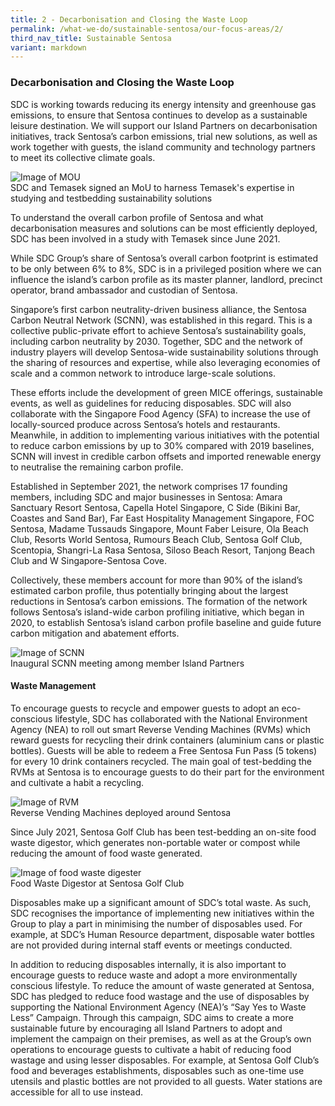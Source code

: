 ```yaml
---
title: 2 - Decarbonisation and Closing the Waste Loop
permalink: /what-we-do/sustainable-sentosa/our-focus-areas/2/
third_nav_title: Sustainable Sentosa
variant: markdown
---
```

### **Decarbonisation and Closing the Waste Loop**
		
SDC is working towards reducing its energy intensity and greenhouse gas emissions, to ensure that Sentosa continues to develop as a sustainable leisure destination. We will support our Island Partners on decarbonisation initiatives, track Sentosa’s carbon emissions, trial new solutions, as well as work together with guests, the island community and technology partners to meet its collective climate goals.

<img src="/images/what-we-do/sustainable-sentosa/mou.jpg" alt="Image of MOU">
<figcaption>SDC and Temasek signed an MoU to harness Temasek's expertise in studying and testbedding sustainability solutions
</figcaption>

To understand the overall carbon profile of Sentosa and what decarbonisation measures and solutions can be most efficiently deployed, SDC has been involved in a study with Temasek since June 2021.

While SDC Group’s share of Sentosa’s overall carbon footprint is estimated to be only between 6% to 8%, SDC is in a privileged position where we can influence the island’s carbon profile as its master planner, landlord, precinct operator, brand ambassador and custodian of Sentosa. 

Singapore’s first carbon neutrality-driven business alliance, the Sentosa Carbon Neutral Network (SCNN), was established in this regard. This is a collective public-private effort to achieve Sentosa’s sustainability goals, including carbon neutrality by 2030. Together, SDC and the network of industry players will develop Sentosa-wide sustainability solutions through the sharing of resources and expertise, while also leveraging economies of scale and a common network to introduce large-scale solutions. 

These efforts include the development of green MICE offerings, sustainable events, as well as guidelines for reducing disposables. SDC will also collaborate with the Singapore Food Agency (SFA) to increase the use of locally-sourced produce across Sentosa’s hotels and restaurants. Meanwhile, in addition to implementing various initiatives with the potential to reduce carbon emissions by up to 30% compared with 2019 baselines, SCNN will invest in credible carbon offsets and imported renewable energy to neutralise the remaining carbon profile.

Established in September 2021, the network comprises 17 founding members, including SDC and major businesses in Sentosa: Amara Sanctuary Resort Sentosa, Capella Hotel Singapore, C Side (Bikini Bar, Coastes and Sand Bar), Far East Hospitality Management Singapore, FOC Sentosa, Madame Tussauds Singapore, Mount Faber Leisure, Ola Beach Club, Resorts World Sentosa, Rumours Beach Club, Sentosa Golf Club, Scentopia, Shangri-La Rasa Sentosa, Siloso Beach Resort, Tanjong Beach Club and W Singapore-Sentosa Cove. 

Collectively, these members account for more than 90% of the island’s estimated carbon profile, thus potentially bringing about the largest reductions in Sentosa’s carbon emissions. The formation of the network follows Sentosa’s island-wide carbon profiling initiative, which began in 2020, to establish Sentosa’s island carbon profile baseline and guide future carbon mitigation and abatement efforts.

<img src="/images/what-we-do/sustainable-sentosa/scnn.jpeg" alt="Image of SCNN">
<figcaption>Inaugural SCNN meeting among member Island Partners
</figcaption>

#### **Waste Management**
To encourage guests to recycle and empower guests to adopt an eco-conscious lifestyle, SDC has collaborated with the National Environment Agency (NEA) to roll out smart Reverse Vending Machines (RVMs) which reward guests for recycling their drink containers (aluminium cans or plastic bottles). Guests  will be able to redeem a Free Sentosa Fun Pass (5 tokens) for every 10 drink containers recycled. The main goal of test-bedding the RVMs at Sentosa is to encourage guests to do their part for the environment and cultivate a habit a recycling. 

<img src="/images/what-we-do/sustainable-sentosa/rvm.jpg" alt="Image of RVM">
<figcaption>Reverse Vending Machines deployed around Sentosa</figcaption>

Since July 2021, Sentosa Golf Club has been test-bedding an on-site food waste digestor, which generates non-portable water or compost while reducing the amount of food waste generated. 

<img src="/images/what-we-do/sustainable-sentosa/food-waste-digestor.jpg" alt="Image of food waste digester">
<figcaption>Food Waste Digestor at Sentosa Golf Club</figcaption>

Disposables make up a significant amount of SDC’s total waste. As such, SDC recognises the importance of implementing new initiatives within the Group to play a part in minimising the number of disposables used. For example, at SDC’s Human Resource department, disposable water bottles are not provided during internal staff events or meetings conducted. 

In addition to reducing disposables internally, it is also important to encourage guests to reduce waste and adopt a more environmentally conscious lifestyle. To reduce the amount of waste generated at Sentosa, SDC has pledged to reduce food wastage and the use of disposables by supporting the National Environment Agency (NEA)’s “Say Yes to Waste Less” Campaign. Through this campaign, SDC aims to create a more sustainable future by encouraging all Island Partners to adopt and implement the campaign on their premises, as well as at the Group’s own operations to encourage guests to cultivate a habit of reducing food wastage and using lesser disposables. For example, at Sentosa Golf Club’s food and beverages establishments, disposables such as one-time use utensils and plastic bottles are not provided to all guests. Water stations are accessible for all to use instead.